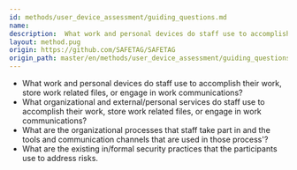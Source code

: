 ```yaml
---
id: methods/user_device_assessment/guiding_questions.md
name: 
description:  What work and personal devices do staff use to accomplish their work, store work related files, or engage in work communications? What organizational and external/personal services  do staff use to accomplish their work, store work...
layout: method.pug
origin: https://github.com/SAFETAG/SAFETAG
origin_path: master/en/methods/user_device_assessment/guiding_questions.md
---
```

* What work and personal devices do staff use to accomplish their work, store work related files, or engage in work communications?
* What organizational and external/personal services  do staff use to accomplish their work, store work related files, or engage in work communications?
* What are the organizational processes that staff take part in and the tools and communication channels that are used in those process'?
* What are the existing in/formal security practices that the participants use to address risks.


